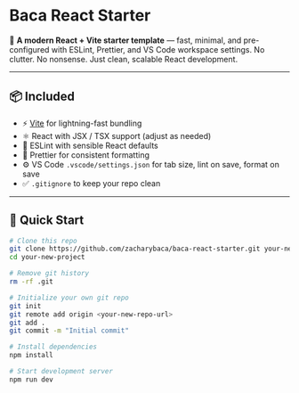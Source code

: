 # Baca React Starter

🚀 **A modern React + Vite starter template** — fast, minimal, and pre-configured with ESLint, Prettier, and VS Code workspace settings. No clutter. No nonsense. Just clean, scalable React development.

---

## 📦 **Included**

- ⚡️ [Vite](https://vitejs.dev/) for lightning-fast bundling
- ⚛️ React with JSX / TSX support (adjust as needed)
- 🧹 ESLint with sensible React defaults
- 🎨 Prettier for consistent formatting
- ⚙️ VS Code `.vscode/settings.json` for tab size, lint on save, format on save
- ✅ `.gitignore` to keep your repo clean

---

## 🚀 **Quick Start**

```bash
# Clone this repo
git clone https://github.com/zacharybaca/baca-react-starter.git your-new-project
cd your-new-project

# Remove git history
rm -rf .git

# Initialize your own git repo
git init
git remote add origin <your-new-repo-url>
git add .
git commit -m "Initial commit"

# Install dependencies
npm install

# Start development server
npm run dev
```
